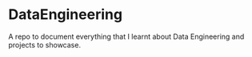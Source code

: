 # DataEngineering
A repo to document everything that I learnt about Data Engineering and projects to showcase. 
